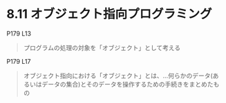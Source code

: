 # 8.11 オブジェクト指向プログラミング

P179 L13

> プログラムの処理の対象を「オブジェクト」として考える

P179 L17

> オブジェクト指向における「オブジェクト」とは、…何らかのデータ(あるいはデータの集合)とそのデータを操作するための手続きをまとめたもの

